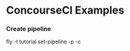 # ConcourseCI Examples

### Create pipeline
fly -t tutorial set-pipeline -p <pipeline-name> -c <pipeline-config-file>
